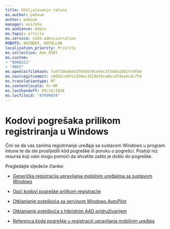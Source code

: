 ```yaml
---
title: Otključavanje računa
ms.author: pebaum
author: pebaum
manager: mnirkhe
ms.audience: Admin
ms.topic: article
ms.service: o365-administration
ROBOTS: NOINDEX, NOFOLLOW
localization_priority: Priority
ms.collection: Adm_O365
ms.custom:
- "9000221"
- "4863"
ms.openlocfilehash: fadf1b646e53f645678ce9ac3f348a1002fc9fb4
ms.sourcegitcommit: c6692ce0fa1358ec3529e59ca0ecdfdea4cdc759
ms.translationtype: MT
ms.contentlocale: hr-HR
ms.lasthandoff: 09/14/2020
ms.locfileid: "47699034"
---
```

# <a name="windows-enrolment-error-codes"></a>Kodovi pogrešaka prilikom registriranja u Windows

Čini se da vas zanima registriranje uređaja sa sustavom Windows u program Intune te da ste proslijedili kôd pogreške ili poruku o pogrešci. Postoji niz resursa koji vam mogu pomoći da shvatite zašto je došlo do pogreške.
 
Pregledajte sljedeće članke:

- [Generička registracija upravljanja mobilnim uređajima sa sustavom Windows](https://docs.microsoft.com/mem/intune/enrollment/troubleshoot-windows-enrollment-errors)

- [Opći kodovi pogreške prilikom registracije](https://docs.microsoft.com/mem/intune/enrollment/troubleshoot-device-enrollment-in-intune#general-enrollment-error-codes)

- [Otklanjanje poteškoća sa servisom Windows AutoPilot](https://docs.microsoft.com/windows/deployment/windows-autopilot/troubleshooting)

- [Otklanjanje poteškoća s hibridnim AAD pridruživanjem](https://docs.microsoft.com/azure/active-directory/devices/troubleshoot-hybrid-join-windows-current)

- [Referenca koda pogreške u registraciji upravljanja mobilnim uređaja](https://docs.microsoft.com/windows/win32/mdmreg/mdm-registration-constants)
